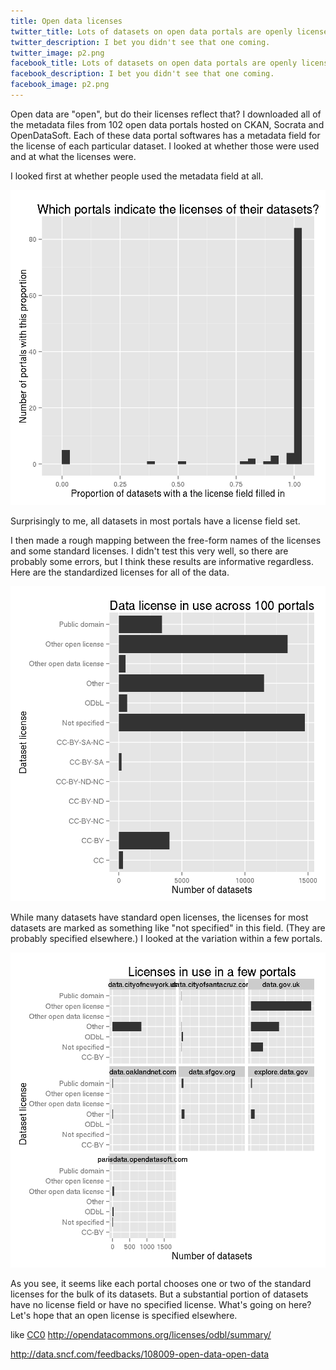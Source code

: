 ```yaml
---
title: Open data licenses
twitter_title: Lots of datasets on open data portals are openly licensed
twitter_description: I bet you didn't see that one coming.
twitter_image: p2.png
facebook_title: Lots of datasets on open data portals are openly licensed
facebook_description: I bet you didn't see that one coming.
facebook_image: p2.png
---
```

Open data are "open", but do their licenses reflect that?
I downloaded all of the metadata files from 102 open data
portals hosted on CKAN, Socrata and OpenDataSoft. Each of
these data portal softwares has a metadata field for the
license of each particular dataset. I looked at whether
those were used and at what the licenses were.

I looked first at whether people used the metadata field at
all.

![](p1.png)

Surprisingly to me, all datasets in most portals have a
license field set.

I then made a rough mapping between the free-form names of the
licenses and some standard licenses. I didn't test this
very well, so there are probably some errors, but I think
these results are informative regardless. Here are the
standardized licenses for all of the data.

![](p2.png)

While many datasets have standard open licenses, the licenses
for most datasets are marked as something like "not specified"
in this field. (They are probably specified elsewhere.)
I looked at the variation within a few portals.

![](p3.png)

As you see, it seems like each portal chooses one or two of the
standard licenses for the bulk of its datasets. But a substantial
portion of datasets have no license field or have no specified
license. What's going on here? Let's hope that an open license is
specified elsewhere.

like [CC0](http://creativecommons.org/publicdomain/zero/1.0/)
http://opendatacommons.org/licenses/odbl/summary/


http://data.sncf.com/feedbacks/108009-open-data-open-data
